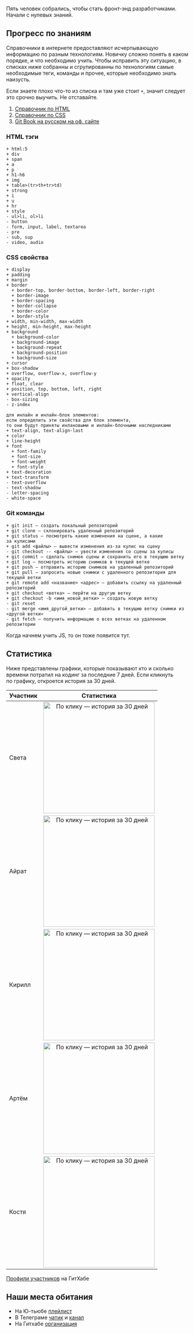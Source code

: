 Пять человек собрались, чтобы стать фронт-энд разработчиками. Начали с нулевых знаний.


## Прогресс по знаниям

Справочники в интернете предоставляют исчерпывающую информацию по разным технологиям. Новичку сложно понять в каком порядке, и что необходимо учить. Чтобы исправить эту ситуацию, в списках ниже собранны и сгрупированны по технологиям самые необходимые теги, команды и прочее, которые необходимо знать наизусть.

Если знаете плохо что-то из списка и там уже стоит `+`, значит следует это срочно выучить. Не отставайте.

1. [Справочник по HTML](https://webref.ru/html)
1. [Справочник по CSS](https://webref.ru/css)
1. [Git Book на русском на оф. сайте](https://git-scm.com/book/ru/v2)


### HTML тэги
```
+ html:5
+ div
+ span
+ a 
+ p
+ h1-h6
+ img
+ table>(tr>th+tr>td)
+ strong
+ i
+ u
+ hr
+ style
- ul>li, ol>li
- button
- form, input, label, textarea
- pre
- sub, sup
- video, audio
```


### CSS свойства
```
+ display
+ padding
+ margin
+ border
  + border-top, border-bottom, border-left, border-right
  + border-image
  + border-spacing
  + border-collapse
  + border-color
  + border-style
+ width, min-width, max-width
+ height, min-height, max-height
+ background
  + background-color
  + background-image
  + background-repeat
  + background-position
  + background-size
+ cursor
+ box-shadow
+ overflow, overflow-x, overflow-y
+ opacity
+ float, clear
+ position, top, bottom, left, right
+ vertical-align
- box-sizing
- z-index

для инлайн и инлайн-блок элементов:
если определить эти свойства для блок элемента,
то они будут приняты инлановыми и инлайн-блочными наследниками
+ text-align, text-align-last
+ color
+ line-height
+ font
  + font-family
  + font-size
  + font-weight
  + font-style
+ text-decoration
+ text-transform
- text-overflow
- text-shadow
- letter-spacing
- white-space
```


### Git команды
```
+ git init — создать локальный репозиторий
+ git clone — склонировать удаленный репозиторий
+ git status — посмотреть какие изменения на сцене, а какие за кулисами
+ git add <файлы> — вывести изменения из-за кулис на сцену
- git checkout -- <файлы> — увести изменения со сцены за кулисы
+ git commit — сделать снимок сцены и сохранить его в текущюю ветку
+ git log — посмотреть историю снимков в текущей ветке
+ git push — отправить историю снимков на удаленный репозиторий
+ git pull — запросить новые снимки с удаленного репозитория для текущей ветки
+ git remote add <название> <адрес> — добавить ссылку на удаленный репозиторий
+ git checkout <ветка> — перйти на другую ветку
+ git checkout -b <имя_новой_ветки> — создать новую ветку
- git reset
- git merge <имя_другой_ветки> — добавить в текущию ветку снимки из «другой ветки» 
- git fetch — получить информацию о всех ветках на удаленном репозитории
```

Когда начнем учить JS, то он тоже появится тут.


## Статистика

Ниже представлены графики, которые показывают кто и сколько времени потратил на кодинг за последние 7 дней. Если кликнуть по графику, откроется история за 30 дней.

| Участник | Статистика |
| :---     | :---:      |
| Света    | [<img src="https://wakatime.com/share/@svetlana/5ddde81c-26b9-4dce-a7ca-f7c1cc4a299f.png" height="300" alt="По клику — история за 30 дней"/>](https://wakatime.com/share/@svetlana/2592d30e-b47d-4d8e-9075-42b2dc24b44b.svg) |
| Айрат    | [<img src="https://wakatime.com/share/@Ayrat/083400fa-6982-4b10-a0e1-5d81ef1f1fea.png" height="300" alt="По клику — история за 30 дней"/>](https://wakatime.com/share/@Ayrat/e694a8a9-6d54-43e0-b7d3-20b873582320.svg) |
| Кирилл   | [<img src="https://wakatime.com/share/@f4eb4dfe-8143-43ef-972c-049f2f70e22e/ced37656-84bb-4ae8-84af-d24a6abf35d7.png" height="300" alt="По клику — история за 30 дней"/>](https://wakatime.com/share/@f4eb4dfe-8143-43ef-972c-049f2f70e22e/dc83902d-e979-4676-9dcb-6d04450a0b7f.svg) |
| Артём    | [<img src="https://wakatime.com/share/@b5b22cc5-467a-4d0b-b410-12f556aef22d/44a7e465-8194-4071-8195-bb1d2ee0b378.png" height="300" alt="По клику — история за 30 дней"/>](https://wakatime.com/share/@b5b22cc5-467a-4d0b-b410-12f556aef22d/87afb21e-4674-4488-a28d-34f787a4d7c6.svg) |
| Костя    | [<img src="https://wakatime.com/share/@4942ac04-3571-47be-9874-ec0ded68b6d8/4c96721d-7b5e-4a19-a18d-d5bf2331c34f.png" height="300" alt="По клику — история за 30 дней"/>](https://wakatime.com/share/@4942ac04-3571-47be-9874-ec0ded68b6d8/75d2f3ce-1f63-4de1-91c2-cc3cb56474a6.svg) |

[Профили участников](https://github.com/orgs/kompotik/people) на ГитХабе


## Наши места обитания

- На Ю-тьюбе [плейлист](https://youtube.com/playlist?list=PLp85Etu01sAeBI6qD1oNRC7EKhF5CoeKg)
- В Телеграме [чатик](https://t.me/kompotik_chat) и [канал](https://t.me/kompotik_feed)
- На Гитхабе [организация](https://github.com/kompotik)
